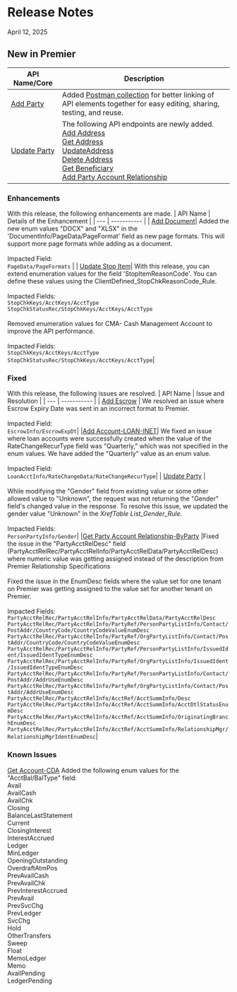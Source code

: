 # Release Notes

<!-- 
type: tab 
titles: Premier, Precision, Signature, Cleartouch, Finxact, DNA 
-->
 April 12, 2025

 ## New in Premier

| API Name/Core | Description |
| --- | ----------- |
| [Add Party](https://google.com "View Link") | Added [Postman collection](https://github.com/Fiserv/banking-hub/files/14896028/Banking.Hub.-.Precision-.Trial.Plan.Postman.Collection.postman_collection.zip) for better linking of API elements together for easy editing, sharing, testing, and reuse. |
| [Update Party](https://google.com "View Link") | The following API endpoints are newly added.<br> [Add Address](Google.com) <br> [Get Address](Google.com) <br> [UpdateAddress](Google.com) <br>  [Delete Address](Google.com) <br> [Get Beneficiary](Google.com) <br> [Add Party Account Relationship](Google.com)| 

 
### Enhancements
With this release, the following enhancements are made. 
| API Name | Details of the Enhancement |
| --- | ----------- |
| [Add Document](https://google.com "View Link")| Added the new enum values "DOCX" and "XLSX" in the 'DocumentInfo/PageData/PageFormat' field as new page formats. This will support more page formats while adding as a document. <br><br>Impacted Field: <br> `PageData/PageFormats` | 
| [Update Stop Item](https://google.com "View Link")| With this release, you can extend enumeration values for the field 'StopItemReasonCode'. You can define these values using the ClientDefined_StopChkReasonCode_Rule. <br><br>Impacted Fields: <br> `StopChkKeys/AcctKeys/AcctType`  <br> `StopChkStatusRec/StopChkKeys/AcctKeys/AcctType` </li> <br> <br> Removed enumeration values for CMA- Cash Management Account to improve the API performance. <br><br>Impacted Fields: <br> `StopChkKeys/AcctKeys/AcctType` <br> `StopChkStatusRec/StopChkKeys/AcctKeys/AcctType`|


### Fixed
With this release, the following issues are resolved. 
| API Name | Issue and Resolution |
| --- | ----------- |
| [Add Escrow](https://google.com "View Link") | We resolved an issue where Escrow Expiry Date was sent in an incorrect format to Premier.  <br><br>Impacted Field: <br> `EscrowInfo/EscrowExpDt`|
|[Add Account-LOAN-INET](https://google.com "View Link")| We fixed an issue where loan accounts were successfully created when the value of the RateChangeRecurType field was "Quarterly," which was not specified in the enum values. We have added the "Quarterly" value as an enum value. <br> <br>Impacted Field:<br>`LoanAcctInfo/RateChangeData/RateChangeRecurType`|
| [Update Party](https://google.com "View Link")  | </li> <br> <br> While modifying the "Gender" field from existing value or some other allowed value to "Unknown", the request was not returning the "Gender" field's changed value in the response. To resolve this issue, we updated the gender value "Unknown" in the *XrefTable List_Gender_Rule.* </li> <br><br>Impacted Fields:<br>`PersonPartyInfo/Gender`|
|[Get Party Account Relationship-ByParty](https://google.com "View Link") |Fixed the issue in the "PartyAcctRelDesc" field (PartyAcctRelRec/PartyAcctRelInfo/PartyAcctRelData/PartyAcctRelDesc) where numeric value was getting assigned instead of the description from Premier Relationship Specifications <br> <br>Fixed the issue in the EnumDesc fields where the value set for one tenant on Premier was getting assigned to the value set for another tenant on Premier. <br><br>Impacted Fields:<br>`PartyAcctRelRec/PartyAcctRelInfo/PartyAcctRelData/PartyAcctRelDesc`<br>`PartyAcctRelRec/PartyAcctRelInfo/PartyRef/PersonPartyListInfo/Contact/PostAddr/CountryCode/CountryCodeValueEnumDesc`<br>`PartyAcctRelRec/PartyAcctRelInfo/PartyRef/OrgPartyListInfo/Contact/PostAddr/CountryCode/CountryCodeValueEnumDesc`<br>`PartyAcctRelRec/PartyAcctRelInfo/PartyRef/PersonPartyListInfo/IssuedIdent/IssuedIdentTypeEnumDesc`<br>`PartyAcctRelRec/PartyAcctRelInfo/PartyRef/OrgPartyListInfo/IssuedIdent/IssuedIdentTypeEnumDesc`<br>`PartyAcctRelRec/PartyAcctRelInfo/PartyRef/PersonPartyListInfo/Contact/PostAddr/AddrUseEnumDesc`<br>`PartyAcctRelRec/PartyAcctRelInfo/PartyRef/OrgPartyListInfo/Contact/PostAddr/AddrUseEnumDesc`<br>`PartyAcctRelRec/PartyAcctRelInfo/AcctRef/AcctSummInfo/Desc`<br>`PartyAcctRelRec/PartyAcctRelInfo/AcctRef/AcctSummInfo/AcctDtlStatusEnumDesc`<br>`PartyAcctRelRec/PartyAcctRelInfo/AcctRef/AcctSummInfo/OriginatingBranchEnumDesc`<br>`PartyAcctRelRec/PartyAcctRelInfo/AcctRef/AcctSummInfo/RelationshipMgr/RelationshipMgrIdentEnumDesc`|

### Known Issues
[Get Account-CDA](https://google.com "View Link")
Added the following enum values for the "AcctBal/BalType" field: <br>
Avail <br>
AvailCash <br>
AvailChk <br>
Closing <br>
BalanceLastStatement <br>
Current <br>
ClosingInterest <br>
InterestAccrued <br>
Ledger <br>
MinLedger <br>
OpeningOutstanding <br>
OverdraftAtmPos <br>
PrevAvailCash <br>
PrevAvailChk <br>
PrevInterestAccrued <br>
PrevAvail <br>
PrevSvcChg <br>
PrevLedger <br>
SvcChg <br>
Hold <br>
OtherTransfers <br>
Sweep <br>
Float <br>
MemoLedger <br>
Memo <br>
AvailPending <br>
LedgerPending <br>
</details>
